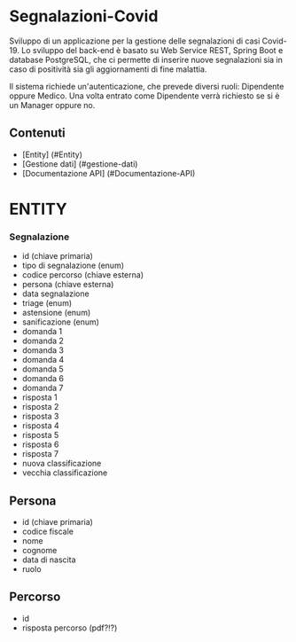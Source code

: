 # Segnalazioni-Covid
Sviluppo di un applicazione per la gestione delle segnalazioni di casi Covid-19.
Lo sviluppo del back-end è basato su Web Service REST, Spring Boot e database PostgreSQL, che ci permette di inserire nuove segnalazioni sia in caso di positività sia gli aggiornamenti di fine malattia.

Il sistema richiede un'autenticazione, che prevede diversi ruoli: Dipendente oppure Medico. Una volta entrato come Dipendente verrà richiesto se si è un Manager oppure no.

## Contenuti
- [Entity] (#Entity)
- [Gestione dati] (#gestione-dati)
- [Documentazione API] (#Documentazione-API)

# ENTITY
### Segnalazione
- id (chiave primaria)
- tipo di segnalazione (enum)
- codice percorso (chiave esterna)
- persona (chiave esterna)
- data segnalazione
- triage (enum)
- astensione (enum)
- sanificazione (enum)
- domanda 1
- domanda 2
- domanda 3
- domanda 4
- domanda 5 
- domanda 6
- domanda 7
- risposta 1
- risposta 2
- risposta 3
- risposta 4
- risposta 5
- risposta 6
- risposta 7
- nuova classificazione
- vecchia classificazione

## Persona
- id (chiave primaria)
- codice fiscale
- nome
- cognome
- data di nascita
- ruolo

## Percorso
- id
- risposta percorso (pdf?!?)

